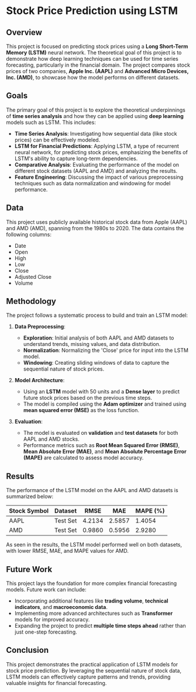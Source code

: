 # Stock Price Prediction using LSTM

## Overview

This project is focused on predicting stock prices using a **Long Short-Term Memory (LSTM)** neural network. The theoretical goal of this project is to demonstrate how deep learning techniques can be used for time series forecasting, particularly in the financial domain. The project compares stock prices of two companies, **Apple Inc. (AAPL)** and **Advanced Micro Devices, Inc. (AMD)**, to showcase how the model performs on different datasets.

## Goals

The primary goal of this project is to explore the theoretical underpinnings of **time series analysis** and how they can be applied using **deep learning** models such as LSTM. This includes:

- **Time Series Analysis**: Investigating how sequential data (like stock prices) can be effectively modeled.
- **LSTM for Financial Predictions**: Applying LSTM, a type of recurrent neural network, for predicting stock prices, emphasizing the benefits of LSTM's ability to capture long-term dependencies.
- **Comparative Analysis**: Evaluating the performance of the model on different stock datasets (AAPL and AMD) and analyzing the results.
- **Feature Engineering**: Discussing the impact of various preprocessing techniques such as data normalization and windowing for model performance.

## Data

This project uses publicly available historical stock data from Apple (AAPL) and AMD (AMD), spanning from the 1980s to 2020. The data contains the following columns:
- Date
- Open
- High
- Low
- Close
- Adjusted Close
- Volume

## Methodology

The project follows a systematic process to build and train an LSTM model:

1. **Data Preprocessing**: 
   - **Exploration**: Initial analysis of both AAPL and AMD datasets to understand trends, missing values, and data distribution.
   - **Normalization**: Normalizing the 'Close' price for input into the LSTM model.
   - **Windowing**: Creating sliding windows of data to capture the sequential nature of stock prices.

2. **Model Architecture**:
   - Using an **LSTM** model with 50 units and a **Dense layer** to predict future stock prices based on the previous time steps.
   - The model is compiled using the **Adam optimizer** and trained using **mean squared error (MSE)** as the loss function.

3. **Evaluation**:
   - The model is evaluated on **validation** and **test datasets** for both AAPL and AMD stocks.
   - Performance metrics such as **Root Mean Squared Error (RMSE)**, **Mean Absolute Error (MAE)**, and **Mean Absolute Percentage Error (MAPE)** are calculated to assess model accuracy.

## Results

The performance of the LSTM model on the AAPL and AMD datasets is summarized below:

| Stock Symbol | Dataset   | RMSE   | MAE    | MAPE (%) |
|--------------|-----------|--------|--------|----------|
| AAPL         | Test Set  | 4.2134 | 2.5857 | 1.4054   |
| AMD          | Test Set  | 0.9860 | 0.5956 | 2.9280   |

As seen in the results, the LSTM model performed well on both datasets, with lower RMSE, MAE, and MAPE values for AMD.

## Future Work

This project lays the foundation for more complex financial forecasting models. Future work can include:
- Incorporating additional features like **trading volume**, **technical indicators**, and **macroeconomic data**.
- Implementing more advanced architectures such as **Transformer** models for improved accuracy.
- Expanding the project to predict **multiple time steps ahead** rather than just one-step forecasting.

## Conclusion

This project demonstrates the practical application of LSTM models for stock price prediction. By leveraging the sequential nature of stock data, LSTM models can effectively capture patterns and trends, providing valuable insights for financial forecasting.
